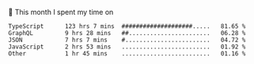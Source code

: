 📅 This month I spent my time on

<!--START_SECTION:waka-->

```text
TypeScript      123 hrs 7 mins  ####################.....   81.65 %
GraphQL         9 hrs 28 mins   ##.......................   06.28 %
JSON            7 hrs 7 mins    #........................   04.72 %
JavaScript      2 hrs 53 mins   .........................   01.92 %
Other           1 hr 45 mins    .........................   01.16 %
```

<!--END_SECTION:waka-->
